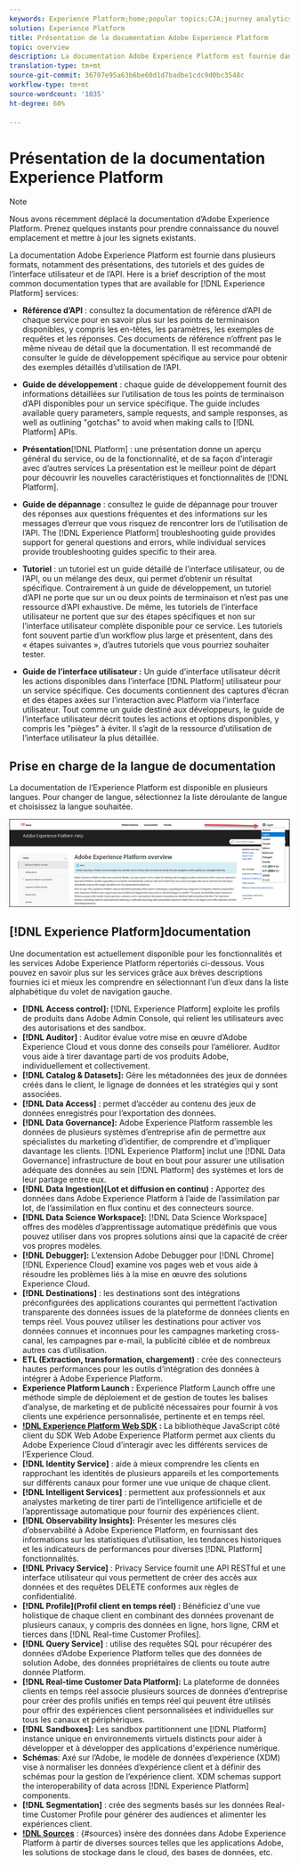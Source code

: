 ```yaml
---
keywords: Experience Platform;home;popular topics;CJA;journey analytics;customer journey analytics;campaign orchestration;orchestration;customer journey;journey;journey orchestration;capability;workflow
solution: Experience Platform
title: Présentation de la documentation Adobe Experience Platform
topic: overview
description: La documentation Adobe Experience Platform est fournie dans plusieurs formats, notamment des présentations, des tutoriels et des guides de l’interface utilisateur et de l’API. Voici une brève description des types de documentation les plus courants disponibles pour les services Experience Platform.
translation-type: tm+mt
source-git-commit: 36707e95a63b6be60d1d7badbe1cdc9d0bc3548c
workflow-type: tm+mt
source-wordcount: '1035'
ht-degree: 60%

---
```



# Présentation de la documentation Experience Platform

>[!NOTE]
>
>Nous avons récemment déplacé la documentation d’Adobe Experience Platform. Prenez quelques instants pour prendre connaissance du nouvel emplacement et mettre à jour les signets existants.

La documentation Adobe Experience Platform est fournie dans plusieurs formats, notamment des présentations, des tutoriels et des guides de l’interface utilisateur et de l’API. Here is a brief description of the most common documentation types that are available for [!DNL Experience Platform] services:

* **Référence d’API** : consultez la documentation de référence d’API de chaque service pour en savoir plus sur les points de terminaison disponibles, y compris les en-têtes, les paramètres, les exemples de requêtes et les réponses. Ces documents de référence n’offrent pas le même niveau de détail que la documentation. Il est recommandé de consulter le guide de développement spécifique au service pour obtenir des exemples détaillés d’utilisation de l’API.

* **Guide de développement** : chaque guide de développement fournit des informations détaillées sur l’utilisation de tous les points de terminaison d’API disponibles pour un service spécifique. The guide includes available query parameters, sample requests, and sample responses, as well as outlining &quot;gotchas&quot; to avoid when making calls to [!DNL Platform] APIs.

* **Présentation**[!DNL Platform] : une présentation donne un aperçu général du service, ou de la fonctionnalité, et de sa façon d’interagir avec d’autres services La présentation est le meilleur point de départ pour découvrir les nouvelles caractéristiques et fonctionnalités de [!DNL Platform].

* **Guide de dépannage** : consultez le guide de dépannage pour trouver des réponses aux questions fréquentes et des informations sur les messages d’erreur que vous risquez de rencontrer lors de l’utilisation de l’API. The [!DNL Experience Platform] troubleshooting guide provides support for general questions and errors, while individual services provide troubleshooting guides specific to their area.

* **Tutoriel** : un tutoriel est un guide détaillé de l’interface utilisateur, ou de l’API, ou un mélange des deux, qui permet d’obtenir un résultat spécifique. Contrairement à un guide de développement, un tutoriel d’API ne porte que sur un ou deux points de terminaison et n’est pas une ressource d’API exhaustive. De même, les tutoriels de l’interface utilisateur ne portent que sur des étapes spécifiques et non sur l’interface utilisateur complète disponible pour ce service. Les tutoriels font souvent partie d’un workflow plus large et présentent, dans des « étapes suivantes », d’autres tutoriels que vous pourriez souhaiter tester.

* **Guide de l’interface utilisateur :** Un guide d’interface utilisateur décrit les actions disponibles dans l’interface [!DNL Platform] utilisateur pour un service spécifique. Ces documents contiennent des captures d’écran et des étapes axées sur l’interaction avec Platform via l’interface utilisateur. Tout comme un guide destiné aux développeurs, le guide de l’interface utilisateur décrit toutes les actions et options disponibles, y compris les &quot;pièges&quot; à éviter. Il s’agit de la ressource d’utilisation de l’interface utilisateur la plus détaillée.

## Prise en charge de la langue de documentation

La documentation de l’Experience Platform est disponible en plusieurs langues. Pour changer de langue, sélectionnez la liste déroulante de langue et choisissez la langue souhaitée.

![image](../images/overview/lang.jpg)

## [!DNL Experience Platform]documentation

Une documentation est actuellement disponible pour les fonctionnalités et les services Adobe Experience Platform répertoriés ci-dessous. Vous pouvez en savoir plus sur les services grâce aux brèves descriptions fournies ici et mieux les comprendre en sélectionnant l’un d’eux dans la liste alphabétique du volet de navigation gauche.

* **[!DNL Access control]:** [!DNL Experience Platform] exploite les profils de produits dans Adobe Admin Console, qui relient les utilisateurs avec des autorisations et des sandbox.
* **[!DNL Auditor]** : Auditor évalue votre mise en œuvre d’Adobe Experience Cloud et vous donne des conseils pour l’améliorer. Auditor vous aide à tirer davantage parti de vos produits Adobe, individuellement et collectivement.
* **[!DNL Catalog & Datasets]:** Gère les métadonnées des jeux de données créés dans le client, le lignage de données et les stratégies qui y sont associées.
* **[!DNL Data Access]** : permet d’accéder au contenu des jeux de données enregistrés pour l’exportation des données.
* **[!DNL Data Governance]:** Adobe Experience Platform rassemble les données de plusieurs systèmes d’entreprise afin de permettre aux spécialistes du marketing d’identifier, de comprendre et d’impliquer davantage les clients. [!DNL Experience Platform] inclut une [!DNL Data Governance] infrastructure de bout en bout pour assurer une utilisation adéquate des données au sein [!DNL Platform] des systèmes et lors de leur partage entre eux.
* **[!DNL Data Ingestion](Lot et diffusion en continu) :** Apportez des données dans Adobe Experience Platform à l’aide de l’assimilation par lot, de l’assimilation en flux continu et des connecteurs [](#sources)source.
* **[!DNL Data Science Workspace]:** [!DNL Data Science Workspace] offres des modèles d’apprentissage automatique prédéfinis que vous pouvez utiliser dans vos propres solutions ainsi que la capacité de créer vos propres modèles.
* **[!DNL Debugger]:** L’extension Adobe Debugger pour [!DNL Chrome][!DNL Experience Cloud] examine vos pages web et vous aide à résoudre les problèmes liés à la mise en œuvre des solutions Experience Cloud.
* **[!DNL Destinations]** : les destinations sont des intégrations préconfigurées des applications courantes qui permettent l’activation transparente des données issues de la plateforme de données clients en temps réel. Vous pouvez utiliser les destinations pour activer vos données connues et inconnues pour les campagnes marketing cross-canal, les campagnes par e-mail, la publicité ciblée et de nombreux autres cas d’utilisation.
* **ETL (Extraction, transformation, chargement)** : crée des connecteurs hautes performances pour les outils d’intégration des données à intégrer à Adobe Experience Platform.
* **Experience Platform Launch :** Experience Platform Launch offre une méthode simple de déploiement et de gestion de toutes les balises d’analyse, de marketing et de publicité nécessaires pour fournir à vos clients une expérience personnalisée, pertinente et en temps réel.
* **[!DNL Experience Platform Web SDK](bêta) :** La bibliothèque JavaScript côté client du SDK Web Adobe Experience Platform permet aux clients du Adobe Experience Cloud d’interagir avec les différents services de l’Experience Cloud.
* **[!DNL Identity Service]** : aide à mieux comprendre les clients en rapprochant les identités de plusieurs appareils et les comportements sur différents canaux pour former une vue unique de chaque client.
* **[!DNL Intelligent Services]** : permettent aux professionnels et aux analystes marketing de tirer parti de l’intelligence artificielle et de l’apprentissage automatique pour fournir des expériences client.
* **[!DNL Observability Insights]:** Présenter les mesures clés d’observabilité à Adobe Experience Platform, en fournissant des informations sur les statistiques d’utilisation, les tendances historiques et les indicateurs de performances pour diverses [!DNL Platform] fonctionnalités.
* **[!DNL Privacy Service]** : Privacy Service fournit une API RESTful et une interface utilisateur qui vous permettent de créer des accès aux données et des requêtes DELETE conformes aux règles de confidentialité.
* **[!DNL Profile](Profil client en temps réel) :** Bénéficiez d&#39;une vue holistique de chaque client en combinant des données provenant de plusieurs canaux, y compris des données en ligne, hors ligne, CRM et tierces dans [!DNL Real-time Customer Profiles].
* **[!DNL Query Service]** : utilise des requêtes SQL pour récupérer des données d’Adobe Experience Platform telles que des données de solution Adobe, des données propriétaires de clients ou toute autre donnée Platform.
* **[!DNL Real-time Customer Data Platform]:** La plateforme de données clients en temps réel associe plusieurs sources de données d’entreprise pour créer des profils unifiés en temps réel qui peuvent être utilisés pour offrir des expériences client personnalisées et individuelles sur tous les canaux et périphériques.
* **[!DNL Sandboxes]:** Les sandbox partitionnent une [!DNL Platform] instance unique en environnements virtuels distincts pour aider à développer et à développer des applications d&#39;expérience numérique.
* **Schémas**: Axé sur l’Adobe, le modèle de données d’expérience (XDM) vise à normaliser les données d’expérience client et à définir des schémas pour la gestion de l’expérience client. XDM schemas support the interoperability of data across [!DNL Experience Platform] components.
* **[!DNL Segmentation]** : crée des segments basés sur les données Real-time Customer Profile pour générer des audiences et alimenter les expériences client.
* **[!DNL Sources](connexions)** : {#sources} insère des données dans Adobe Experience Platform à partir de diverses sources telles que les applications Adobe, les solutions de stockage dans le cloud, des bases de données, etc.
